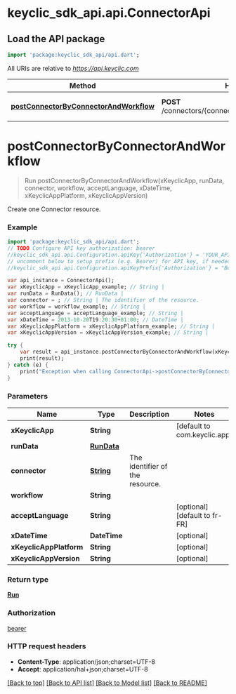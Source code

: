 # keyclic_sdk_api.api.ConnectorApi

## Load the API package
```dart
import 'package:keyclic_sdk_api/api.dart';
```

All URIs are relative to *https://api.keyclic.com*

Method | HTTP request | Description
------------- | ------------- | -------------
[**postConnectorByConnectorAndWorkflow**](ConnectorApi.md#postConnectorByConnectorAndWorkflow) | **POST** /connectors/{connector}/workflows/{workflow}/runs | Create one Connector resource.


# **postConnectorByConnectorAndWorkflow**
> Run postConnectorByConnectorAndWorkflow(xKeyclicApp, runData, connector, workflow, acceptLanguage, xDateTime, xKeyclicAppPlatform, xKeyclicAppVersion)

Create one Connector resource.

### Example 
```dart
import 'package:keyclic_sdk_api/api.dart';
// TODO Configure API key authorization: bearer
//keyclic_sdk_api.api.Configuration.apiKey{'Authorization'} = 'YOUR_API_KEY';
// uncomment below to setup prefix (e.g. Bearer) for API key, if needed
//keyclic_sdk_api.api.Configuration.apiKeyPrefix{'Authorization'} = "Bearer";

var api_instance = ConnectorApi();
var xKeyclicApp = xKeyclicApp_example; // String | 
var runData = RunData(); // RunData | 
var connector = ; // String | The identifier of the resource.
var workflow = workflow_example; // String | 
var acceptLanguage = acceptLanguage_example; // String | 
var xDateTime = 2013-10-20T19:20:30+01:00; // DateTime | 
var xKeyclicAppPlatform = xKeyclicAppPlatform_example; // String | 
var xKeyclicAppVersion = xKeyclicAppVersion_example; // String | 

try { 
    var result = api_instance.postConnectorByConnectorAndWorkflow(xKeyclicApp, runData, connector, workflow, acceptLanguage, xDateTime, xKeyclicAppPlatform, xKeyclicAppVersion);
    print(result);
} catch (e) {
    print("Exception when calling ConnectorApi->postConnectorByConnectorAndWorkflow: $e\n");
}
```

### Parameters

Name | Type | Description  | Notes
------------- | ------------- | ------------- | -------------
 **xKeyclicApp** | **String**|  | [default to com.keyclic.app]
 **runData** | [**RunData**](RunData.md)|  | 
 **connector** | [**String**](.md)| The identifier of the resource. | 
 **workflow** | **String**|  | 
 **acceptLanguage** | **String**|  | [optional] [default to fr-FR]
 **xDateTime** | **DateTime**|  | [optional] 
 **xKeyclicAppPlatform** | **String**|  | [optional] 
 **xKeyclicAppVersion** | **String**|  | [optional] 

### Return type

[**Run**](Run.md)

### Authorization

[bearer](../README.md#bearer)

### HTTP request headers

 - **Content-Type**: application/json;charset=UTF-8
 - **Accept**: application/hal+json;charset=UTF-8

[[Back to top]](#) [[Back to API list]](../README.md#documentation-for-api-endpoints) [[Back to Model list]](../README.md#documentation-for-models) [[Back to README]](../README.md)

